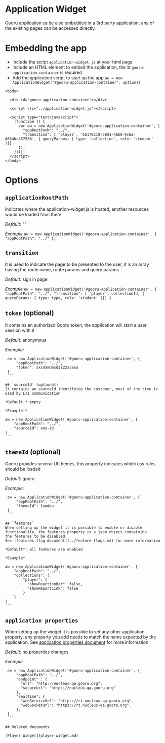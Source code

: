 Application Widget
==================
Gooru application ca be also embedded in a 3rd party application, any of the existing pages can be accessed directly.


# Embedding the app
* Include the script `application-widget.js` at your html page
* Include an HTML element to embed the application, the id `gooru-application-container` is required
* Add the application script to start up the app `aw = new ApplicationWidget('#gooru-application-container', options)`

```
<body>

  <div id="gooru-application-container"></div>

  <script src="../application-widget.js"></script>

  <script type="text/javascript">
    (function () {
      var aw = new ApplicationWidget('#gooru-application-container', {
        "appRootPath": "../",
        "transition": [ 'player', 'b6170219-5841-46b8-9c6a-d684bc457538', { queryParams: { type: 'collection', role: 'student' }}]
      });
    })();
  </script>
</body>
```



# Options

## `applicationRootPath`
Indicates where the application-widget.js is hosted, another resources would be loaded from there

*Default:* ""

*Example*
    ```
    aw = new ApplicationWidget('#gooru-application-container', {
        "appRootPath": "../"
    };
    ```
## `transition`
It is used to indicate the page to be presented to the user, it is an array having the route name, route params and query params

*Default:* sign in page

*Example*
    ```
    aw = new ApplicationWidget('#gooru-application-container', {
        "appRootPath": "../",
        "transition": [ 'player', collectionId, { queryParams: { type: type, role: 'student' }}]
    }  
    ```

## `token` (optional)
It contains an authorized Gooru token, the application will start a user session with it

*Default:* anonymous

*Example:* 
   ```
    aw = new ApplicationWidget('#gooru-application-container', {
        "appRootPath": "../",
        "token": axsdamdmsd2122asasa
    }  
    ```

## `sourceId` (optional)
It contains an sourceId identifying the customer, most of the time is used by LTI communication

*Default:* empty

*Example:* 
   ```
    aw = new ApplicationWidget('#gooru-application-container', {
        "appRootPath": "../",
        "sourceId": any-id
    }  
    ```
    
## `themeId` (optional)
Gooru provides several UI themes, this property indicates which css rules should be loaded

*Default:* gooru

*Example:* 
   ```
    aw = new ApplicationWidget('#gooru-application-container', {
        "appRootPath": "../",
        "themeId": london
    }  
    ```
    
## `features`
When setting up the widget it is possible to enable or disable functionality, the features property is a json object containing
the features to be disabled.
See [features flag document](../feature-flags.md) for more information

*Default*: all features are enabled

*Example*
   ```
    aw = new ApplicationWidget('#gooru-application-container', {
        "appRootPath": "../",
        "collections": {
            "player": {
              "showReactionBar": false,
              "showReportLink": false
            }
        }
    }  
    ```
    
## `application properties`
When setting up the widget it is possible to set any other application property, any property you add needs to match the name expected by the application.
See [application properties document](../application-properties.md) for more information

*Default:* no properties changes

*Example*
   ```
    aw = new ApplicationWidget('#gooru-application-container', {
        "appRootPath": "../",
        "endpoint" : {
          "url": "http://nucleus-qa.gooru.org",
          "secureUrl": "https://nucleus-qa.gooru.org"
        },
        "realTime": {
          "webServiceUrl": "https://rt.nucleus-qa.gooru.org",
          "webSocketUrl": "https://rt.nucleus-qa.gooru.org",
        },
    }  
    ```

## Related documents

[Player Widget](player-widget.md)
